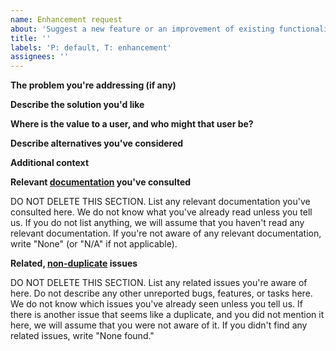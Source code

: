 ```yaml
---
name: Enhancement request
about: 'Suggest a new feature or an improvement of existing functionality.'
title: ''
labels: 'P: default, T: enhancement'
assignees: ''
---
```


<!--(Please use this issue template. Do not delete it.)-->
<!--(Before filing this report, please read: https://www.qubes-os.org/doc/issue-tracking/)-->

**The problem you're addressing (if any)**
<!--(A clear and concise description of the problem, if any, that this enhancement is intended to address.)-->



**Describe the solution you'd like**
<!--(If you have something in mind, a clear and concise description of what you want to happen. If you don't have something in mind, indicate as much.)-->



**Where is the value to a user, and who might that user be?**
<!--(Which users is this most likely to benefit? What user needs does this address? How might a user summarize this change or new thing?)-->



**Describe alternatives you've considered**
<!--(A clear and concise description of any alternative solutions or features you've considered.)-->



**Additional context**
<!--(Add any other context or screenshots about the feature request here.)-->



**Relevant [documentation](https://www.qubes-os.org/doc/) you've consulted**
<!--(Please read the text below and replace it with you own answer to this prompt.)-->

DO NOT DELETE THIS SECTION.
List any relevant documentation you've consulted here.
We do not know what you've already read unless you tell us.
If you do not list anything, we will assume that you haven't read any relevant documentation.
If you're not aware of any relevant documentation, write "None" (or "N/A" if not applicable).

**Related, [non-duplicate](https://www.qubes-os.org/doc/reporting-bugs/#new-issues-should-not-be-duplicates-of-existing-issues) issues**
<!--(Please read the text below and replace it with you own answer to this prompt.)-->

DO NOT DELETE THIS SECTION.
List any related issues you're aware of here.
Do not describe any other unreported bugs, features, or tasks here. 
We do not know which issues you've already seen unless you tell us.
If there is another issue that seems like a duplicate, and you did not mention it here, we will assume that you were not aware of it.
If you didn't find any related issues, write "None found."

